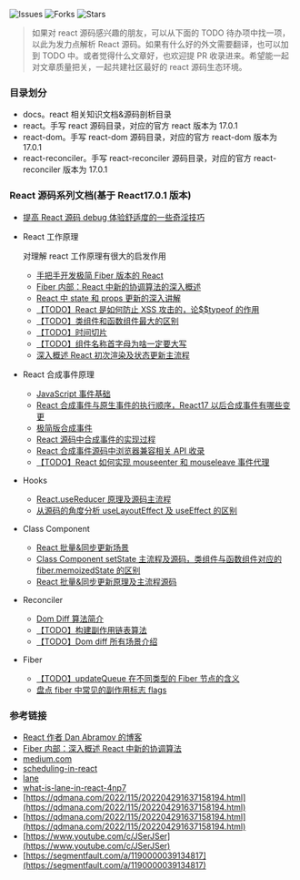 ![Issues](https://img.shields.io/github/issues/lizuncong/mini-react)
![Forks](https://img.shields.io/github/forks/lizuncong/mini-react)
![Stars](https://img.shields.io/github/stars/lizuncong/mini-react)

> 如果对 react 源码感兴趣的朋友，可以从下面的 TODO 待办项中找一项，以此为发力点解析 React 源码。如果有什么好的外文需要翻译，也可以加到 TODO 中。或者觉得什么文章好，也欢迎提 PR 收录进来。希望能一起对文章质量把关，一起共建社区最好的 react 源码生态环境。

### 目录划分

- docs。react 相关知识文档&源码剖析目录
- react。手写 react 源码目录，对应的官方 react 版本为 17.0.1
- react-dom。手写 react-dom 源码目录，对应的官方 react-dom 版本为 17.0.1
- react-reconciler。手写 react-reconciler 源码目录，对应的官方 react-reconciler 版本为 17.0.1

### React 源码系列文档(基于 React17.0.1 版本)

- [提高 React 源码 debug 体验舒适度的一些奇淫技巧](https://github.com/lizuncong/mini-react/blob/master/docs/how_to_debug_react_source_code.md)

- React 工作原理

  对理解 react 工作原理有很大的启发作用

  - [手把手开发极简 Fiber 版本的 React](https://github.com/lizuncong/mini-react/blob/master/docs/%E8%AF%91%E6%96%87/build_your_own_react.md)
  - [Fiber 内部：React 中新的协调算法的深入概述](https://github.com/lizuncong/mini-react/blob/master/docs/%E8%AF%91%E6%96%87/in-depth_overview_of_the_new_reconciliation_algorithm.md)
  - [React 中 state 和 props 更新的深入讲解](https://github.com/lizuncong/mini-react/blob/master/docs/%E8%AF%91%E6%96%87/in-depth-explanation-of-state-and-props-update-in-react.md)
  - [【TODO】React 是如何防止 XSS 攻击的，论$$typeof 的作用](https://github.com/lizuncong/mini-react/blob/master/docs/%E8%AF%91%E6%96%87/how_to_prevent_xss.md)
  - [【TODO】类组件和函数组件最大的区别](https://github.com/lizuncong/mini-react/blob/master/docs/%E8%AF%91%E6%96%87/function_component_class_component_difference.md)
  - [【TODO】时间切片](https://github.com/lizuncong/mini-react/blob/master/docs/%E8%AF%91%E6%96%87/time_slicing.md)
  - [【TODO】组件名称首字母为啥一定要大写](https://github.com/lizuncong/mini-react/blob/master/docs/%E8%AF%91%E6%96%87/component-identifiers-must-be-capitalized-in-react.md)
  - [深入概述 React 初次渲染及状态更新主流程](https://github.com/lizuncong/mini-react/blob/master/docs/render/%E6%B7%B1%E5%85%A5%E6%A6%82%E8%BF%B0%20React%E5%88%9D%E6%AC%A1%E6%B8%B2%E6%9F%93%E5%8F%8A%E7%8A%B6%E6%80%81%E6%9B%B4%E6%96%B0%E4%B8%BB%E6%B5%81%E7%A8%8B.md)

- React 合成事件原理

  - [JavaScript 事件基础](https://github.com/lizuncong/mini-react/blob/master/docs/%E5%90%88%E6%88%90%E4%BA%8B%E4%BB%B6/JavaScript%E4%BA%8B%E4%BB%B6%E5%9F%BA%E7%A1%80.md)
  - [React 合成事件与原生事件的执行顺序，React17 以后合成事件有哪些变更](https://github.com/lizuncong/mini-react/blob/master/docs/%E5%90%88%E6%88%90%E4%BA%8B%E4%BB%B6/react%E5%90%88%E6%88%90%E4%BA%8B%E4%BB%B6%E4%B8%8E%E5%8E%9F%E7%94%9F%E4%BA%8B%E4%BB%B6%E6%89%A7%E8%A1%8C%E9%A1%BA%E5%BA%8F.md)
  - [极简版合成事件](https://github.com/lizuncong/mini-react/blob/master/docs/%E5%90%88%E6%88%90%E4%BA%8B%E4%BB%B6/%E4%BB%8E0%E5%88%B01%E6%A8%A1%E6%8B%9F%E5%90%88%E6%88%90%E4%BA%8B%E4%BB%B6.md)
  - [React 源码中合成事件的实现过程](https://github.com/lizuncong/mini-react/blob/master/docs/%E5%90%88%E6%88%90%E4%BA%8B%E4%BB%B6/React%E6%BA%90%E7%A0%81%E4%B8%AD%E5%90%88%E6%88%90%E4%BA%8B%E4%BB%B6%E7%9A%84%E5%AE%9E%E7%8E%B0%E8%BF%87%E7%A8%8B.md)
  - [React 合成事件源码中浏览器兼容相关 API 收录](https://github.com/lizuncong/mini-react/blob/master/docs/%E5%90%88%E6%88%90%E4%BA%8B%E4%BB%B6/%E5%90%88%E6%88%90%E4%BA%8B%E4%BB%B6%E6%BA%90%E7%A0%81%E4%B8%AD%E6%B5%8F%E8%A7%88%E5%99%A8%E5%85%BC%E5%AE%B9%E7%9B%B8%E5%85%B3%E7%9A%84API.md)
  - [【TODO】React 如何实现 mouseenter 和 mouseleave 事件代理](https://github.com/lizuncong/mini-react/blob/master/docs/%E5%90%88%E6%88%90%E4%BA%8B%E4%BB%B6/mouseenter_delegate.md)

- Hooks

  - [React.useReducer 原理及源码主流程](https://github.com/lizuncong/mini-react/blob/master/docs/hooks/how_useReducer_work.md)
  - [从源码的角度分析 useLayoutEffect 及 useEffect 的区别](https://github.com/lizuncong/mini-react/blob/master/docs/hooks/%E4%BB%8E%E6%BA%90%E7%A0%81%E7%9A%84%E8%A7%92%E5%BA%A6%E7%90%86%E8%A7%A3useEffect%E4%BB%A5%E5%8F%8AuseLayoutEffect%E7%9A%84%E5%8C%BA%E5%88%AB.md)

- Class Component

  - [React 批量&同步更新场景](https://github.com/lizuncong/mini-react/blob/master/docs/class/setState%E5%90%8C%E6%AD%A5%E5%BC%82%E6%AD%A5%E6%9B%B4%E6%96%B0%E7%9A%84%E9%97%AE%E9%A2%98.md)
  - [Class Component setState 主流程及源码，类组件与函数组件对应的 fiber.memoizedState 的区别](https://github.com/lizuncong/mini-react/blob/master/docs/class/how_setstate_works.md)
  - [React 批量&同步更新原理及主流程源码](https://github.com/lizuncong/mini-react/blob/master/docs/hooks/how_batchedUpdates_work.md)

- Reconciler

  - [Dom Diff 算法简介](https://github.com/lizuncong/mini-react/blob/master/docs/reconciler/dom-diff%E7%AE%97%E6%B3%95%E7%AE%80%E4%BB%8B.md)
  - [【TODO】构建副作用链表算法](https://github.com/lizuncong/mini-react/blob/master/docs/reconciler/%E3%80%90TODO%E3%80%91%E6%9E%84%E5%BB%BA%E5%89%AF%E4%BD%9C%E7%94%A8%E9%93%BE%E8%A1%A8.md)
  - [【TODO】Dom diff 所有场景介绍](https://github.com/lizuncong/mini-react/blob/master/docs/reconciler/%E3%80%90TODO%E3%80%91dom-diff%E6%89%80%E6%9C%89%E7%9A%84%E5%9C%BA%E6%99%AF.md)

- Fiber
  - [【TODO】updateQueue 在不同类型的 Fiber 节点的含义](https://github.com/lizuncong/mini-react/blob/master/docs/fiber/fiber.updateQueue.md)
  - [盘点 fiber 中常见的副作用标志 flags](https://github.com/lizuncong/mini-react/blob/master/docs/fiber/%E7%9B%98%E7%82%B9fiber%E4%B8%AD%E5%B8%B8%E8%A7%81%E7%9A%84%E5%89%AF%E4%BD%9C%E7%94%A8%E6%A0%87%E5%BF%97flags.md)

### 参考链接

- [React 作者 Dan Abramov 的博客](https://overreacted.io/)
- [Fiber 内部：深入概述 React 中新的协调算法](https://indepth.dev/posts/1008/inside-fiber-in-depth-overview-of-the-new-reconciliation-algorithm-in-react)
- [medium.com](https://medium.com/react-in-depth)
- [scheduling-in-react](https://philippspiess.com/scheduling-in-react/)
- [lane](https://github.com/facebook/react/pull/18796)
- [what-is-lane-in-react-4np7](https://dev.to/okmttdhr/what-is-lane-in-react-4np7)
- [https://qdmana.com/2022/115/202204291637158194.html](https://qdmana.com/2022/115/202204291637158194.html)
- [https://qdmana.com/2022/115/202204291637158194.html](https://qdmana.com/2022/115/202204291637158194.html)
- [https://www.youtube.com/c/JSerJSer](https://www.youtube.com/c/JSerJSer)
- [https://segmentfault.com/a/1190000039134817](https://segmentfault.com/a/1190000039134817)
